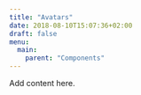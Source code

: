 ```yaml
---
title: "Avatars"
date: 2018-08-10T15:07:36+02:00
draft: false
menu:
  main:
    parent: "Components"
---
```


Add content here.